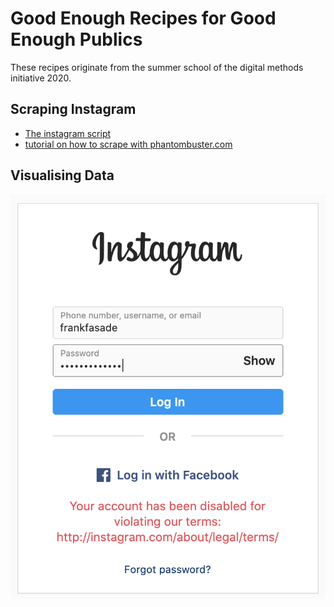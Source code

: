 # Good Enough Recipes for Good Enough Publics

These recipes originate from the summer school of the digital methods initiative 2020. 

## Scraping Instagram

* [The instagram script](https://github.com/digitalmethodsinitiative/instagram-batch-scrape)
* [tutorial on how to scrape with phantombuster.com](phantombustertutorial.md)


## Visualising Data


![](https://github.com/alexanderroidlhhs/Good-Enough-Recipes/blob/master/Screenshot%202020-06-29%20at%2014.07.19.png)
